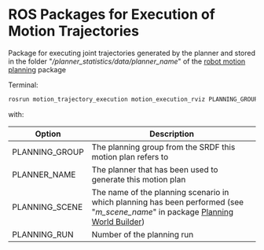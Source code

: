 # ROS Packages for Execution of Motion Trajectories

Package for executing joint trajectories generated by the planner and stored in the folder "*/planner_statistics/data/planner_name*" of the [robot motion planning] package

Terminal: 
```sh
rosrun motion_trajectory_execution motion_execution_rviz PLANNING_GROUP PLANNER_NAME PLANNING_SCENE PLANNING_RUN
```
with:
  
| Option | Description |
| ------ | ----------- |
| PLANNING_GROUP | The planning group from the SRDF this motion plan refers to |
| PLANNER_NAME   | The planner that has been used to generate this motion plan |
| PLANNING_SCENE    | The name of the planning scenario in which planning has been performed (see "*m_scene_name*" in package [Planning World Builder]) |
| PLANNING_RUN    | Number of the planning run |




[//]: # ( ++++++++++++++++++++++++++++++++++++++++++++++ Web Links +++++++++++++++++++++++++++++++++++++++++ )

[//]: # (These are reference links used in the body of this note and get stripped out when the markdown processor does its job. There is no need to format nicely because it shouldn't be seen. Thanks SO - http://stackoverflow.com/questions/4823468/store-comments-in-markdown-syntax)


   [Informed RRT*]: <https://arxiv.org/pdf/1404.2334v3.pdf>
   [Burget et al.]: http://www2.informatik.uni-freiburg.de/~burgetf/pub/burget16iros.pdf
   [robot motion planning]: https://github.com/burgetf/robot_motion_planning
   [Planning World Builder]:https://github.com/burgetf/robot_motion_planning/blob/master/planning_world_builder/src/planning_world_builder.cpp
